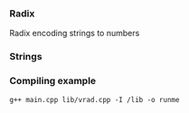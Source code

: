 ### Radix

Radix encoding strings to numbers

### Strings


### Compiling example

```console
g++ main.cpp lib/vrad.cpp -I /lib -o runme
```